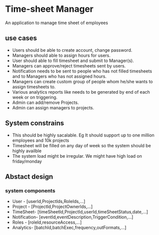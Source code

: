 # Time-sheet Manager
An application to manage time sheet of employees

## use cases
* Users should be able to create account, change password.
* Managers should able to assign hours for users.
* User should able to fill timesheet and submit to Manager(s).
* Managers can approve/reject timesheets sent by users.
* Notification needs to be sent to people who has not filled timesheets and to Managers who has not assigned hours.
* Managers can create custom group of people whom he/she wants to assign timesheets to.
* Various analytics reports like needs to be generated by end of each week or on triggering.
* Admin can add/remove Projects.
* Admin can assign managers to projects.

## System constrains
* This should be highly sacalable. Eg It should support up to one million employees and 10k projects
* Timesheet will be filled on any day of week so the system should be highly availble
* The system load might be irregular. We might have high load on friday/monday

## Abstact design

### system components

* User - [userId,ProjectIds,RoleIds,...]
* Project - [ProjectId,ProjectOwnerIds,...]
* TimeSheet- [timeSheetId,ProjectId,userId,timeSheetStatus,date,...]
* Notification- [eventId,eventDescription,TriggerCondition,...]
* Roles - [roleId,resourceAccess,...]
* Analytics- [batchId,batchExec,frequency,outFormats,...]
